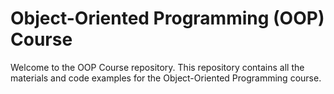 
# Object-Oriented Programming (OOP) Course

Welcome to the OOP Course repository. This repository contains all the materials and code examples for the Object-Oriented Programming course.

 
 
